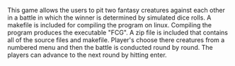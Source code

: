 This game allows the users to pit two fantasy creatures against each other in a battle in which the winner is determined by simulated dice rolls.
A makefile is included for compiling the program on linux. Compiling the program produces the executable "FCG".
A zip file is included that contains all of the source files and makefile.
Player's choose there creatures from a numbered menu and then the battle is conducted round by round. The players can advance to the next round by hitting enter.
